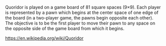 Quoridor is played on a game board of 81 square spaces (9×9). Each player is represented by a pawn which begins at the center space of one edge of the board (in a two-player game, the pawns begin opposite each other). The objective is to be the first player to move their pawn to any space on the opposite side of the game board from which it begins.

https://en.wikipedia.org/wiki/Quoridor
